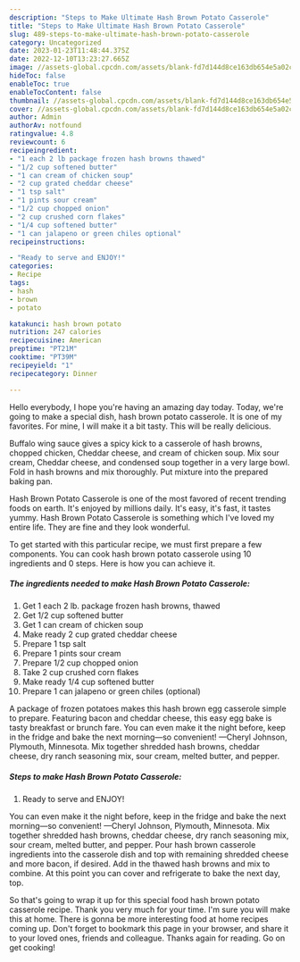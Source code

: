 ```yaml
---
description: "Steps to Make Ultimate Hash Brown Potato Casserole"
title: "Steps to Make Ultimate Hash Brown Potato Casserole"
slug: 489-steps-to-make-ultimate-hash-brown-potato-casserole
category: Uncategorized
date: 2023-01-23T11:48:44.375Z
date: 2022-12-10T13:23:27.665Z
image: //assets-global.cpcdn.com/assets/blank-fd7d144d8ce163db654e5a02c40b08a2775adb7897d16e4062681dc7e1b2800f.png
hideToc: false
enableToc: true
enableTocContent: false
thumbnail: //assets-global.cpcdn.com/assets/blank-fd7d144d8ce163db654e5a02c40b08a2775adb7897d16e4062681dc7e1b2800f.png
cover: //assets-global.cpcdn.com/assets/blank-fd7d144d8ce163db654e5a02c40b08a2775adb7897d16e4062681dc7e1b2800f.png
author: Admin
authorAv: notfound
ratingvalue: 4.8
reviewcount: 6
recipeingredient:
- "1 each 2 lb package frozen hash browns thawed"
- "1/2 cup softened butter"
- "1 can cream of chicken soup"
- "2 cup grated cheddar cheese"
- "1 tsp salt"
- "1 pints sour cream"
- "1/2 cup chopped onion"
- "2 cup crushed corn flakes"
- "1/4 cup softened butter"
- "1 can jalapeno or green chiles optional"
recipeinstructions:

- "Ready to serve and ENJOY!"
categories:
- Recipe
tags:
- hash
- brown
- potato

katakunci: hash brown potato 
nutrition: 247 calories
recipecuisine: American
preptime: "PT21M"
cooktime: "PT39M"
recipeyield: "1"
recipecategory: Dinner

---
```



Hello everybody, I hope you're having an amazing day today. Today, we're going to make a special dish, hash brown potato casserole. It is one of my favorites. For mine, I will make it a bit tasty. This will be really delicious.

Buffalo wing sauce gives a spicy kick to a casserole of hash browns, chopped chicken, Cheddar cheese, and cream of chicken soup. Mix sour cream, Cheddar cheese, and condensed soup together in a very large bowl. Fold in hash browns and mix thoroughly. Put mixture into the prepared baking pan.

Hash Brown Potato Casserole is one of the most favored of recent trending foods on earth. It's enjoyed by millions daily. It's easy, it's fast, it tastes yummy. Hash Brown Potato Casserole is something which I've loved my entire life. They are fine and they look wonderful.


To get started with this particular recipe, we must first prepare a few components. You can cook hash brown potato casserole using 10 ingredients and 0 steps. Here is how you can achieve it.

<!--inarticleads1-->

##### The ingredients needed to make Hash Brown Potato Casserole:

1. Get 1 each 2 lb. package frozen hash browns, thawed
1. Get 1/2 cup softened butter
1. Get 1 can cream of chicken soup
1. Make ready 2 cup grated cheddar cheese
1. Prepare 1 tsp salt
1. Prepare 1 pints sour cream
1. Prepare 1/2 cup chopped onion
1. Take 2 cup crushed corn flakes
1. Make ready 1/4 cup softened butter
1. Prepare 1 can jalapeno or green chiles (optional)


A package of frozen potatoes makes this hash brown egg casserole simple to prepare. Featuring bacon and cheddar cheese, this easy egg bake is tasty breakfast or brunch fare. You can even make it the night before, keep in the fridge and bake the next morning—so convenient! —Cheryl Johnson, Plymouth, Minnesota. Mix together shredded hash browns, cheddar cheese, dry ranch seasoning mix, sour cream, melted butter, and pepper. 

<!--inarticleads2-->

##### Steps to make Hash Brown Potato Casserole:


1. Ready to serve and ENJOY!

You can even make it the night before, keep in the fridge and bake the next morning—so convenient! —Cheryl Johnson, Plymouth, Minnesota. Mix together shredded hash browns, cheddar cheese, dry ranch seasoning mix, sour cream, melted butter, and pepper. Pour hash brown casserole ingredients into the casserole dish and top with remaining shredded cheese and more bacon, if desired. Add in the thawed hash browns and mix to combine. At this point you can cover and refrigerate to bake the next day, top. 

So that's going to wrap it up for this special food hash brown potato casserole recipe. Thank you very much for your time. I'm sure you will make this at home. There is gonna be more interesting food at home recipes coming up. Don't forget to bookmark this page in your browser, and share it to your loved ones, friends and colleague. Thanks again for reading. Go on get cooking!
